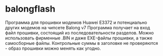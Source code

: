# balongflash
Программа для прошивки модемов Huawei E3372 и потенциально других модемов на чипсете Balong v7
Программа получает на вход файл прошивки, состоящий из последовательности разделов. Можно использовать фирменные .BIN и даже EXE-файлы прошивки, а также самосборные файлы. Контрольные суммы в заголовке не проверяются - образ прошивки можно менять как угодно.
